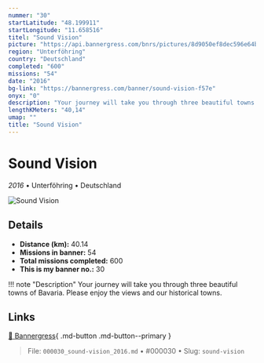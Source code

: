 ```yaml
---
nummer: "30"
startLatitude: "48.199911"
startLongitude: "11.658516"
titel: "Sound Vision"
picture: "https://api.bannergress.com/bnrs/pictures/8d9050ef8dec596e64b17a751c9ea9de"
region: "Unterföhring"
country: "Deutschland"
completed: "600"
missions: "54"
date: "2016"
bg-link: "https://bannergress.com/banner/sound-vision-f57e"
onyx: "0"
description: "Your journey will take you through three beautiful towns of Bavaria. Please enjoy the views and our historical towns."
lengthKMeters: "40,14"
umap: ""
title: "Sound Vision"
---
```

# Sound Vision

*2016* • Unterföhring • Deutschland

![Sound Vision](https://api.bannergress.com/bnrs/pictures/8d9050ef8dec596e64b17a751c9ea9de)

## Details
- **Distance (km):** 40.14
- **Missions in banner:** 54
- **Total missions completed:** 600
- **This is my banner no.:** 30


!!! note "Description"
    Your journey will take you through three beautiful towns of Bavaria. Please enjoy the views and our historical towns.



## Links
[🔗 Bannergress](https://bannergress.com/banner/sound-vision-f57e){ .md-button .md-button--primary }



> File: `000030_sound-vision_2016.md` • #000030 • Slug: `sound-vision`
